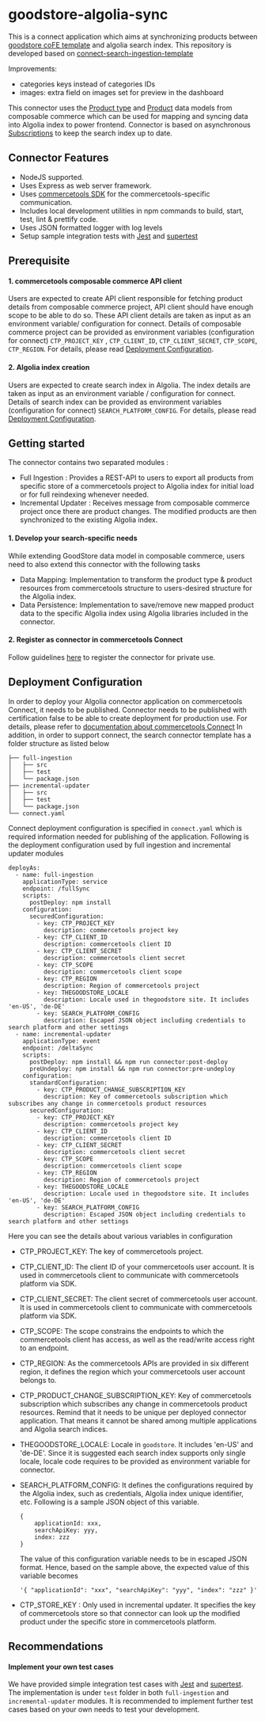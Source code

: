 
# goodstore-algolia-sync
This is a connect application which aims at synchronizing products between [goodstore coFE template](https://github.com/frontastic-developers/customer-thegoodstore) and algolia search index. This repository is developed based on [connect-search-ingestion-template](https://github.com/commercetools/connect-search-ingestion-template)

Improvements:
- categories keys instead of categories IDs
- images: extra field on images set for preview in the dashboard



This connector uses the [Product type](https://docs.commercetools.com/api/projects/productTypes) and [Product](https://docs.commercetools.com/api/projects/products) data models from composable commerce which can be used for mapping and syncing data into Algolia index to power frontend. Connector is based on asynchronous [Subscriptions](https://docs.commercetools.com/api/projects/subscriptions) to keep the search index up to date.

## Connector Features
- NodeJS supported.
- Uses Express as web server framework.
- Uses [commercetools SDK](https://docs.commercetools.com/sdk/js-sdk-getting-started) for the commercetools-specific communication.
- Includes local development utilities in npm commands to build, start, test, lint & prettify code.
- Uses JSON formatted logger with log levels
- Setup sample integration tests with [Jest](https://jestjs.io/) and [supertest](https://github.com/ladjs/supertest#readme)

## Prerequisite
#### 1. commercetools composable commerce API client
Users are expected to create API client responsible for fetching product details from composable commerce project, API client should have enough scope to be able to do so. These API client details are taken as input as an environment variable/ configuration for connect. Details of composable commerce project can be provided as environment variables (configuration for connect) `CTP_PROJECT_KEY` , `CTP_CLIENT_ID`, `CTP_CLIENT_SECRET`, `CTP_SCOPE`, `CTP_REGION`. For details, please read [Deployment Configuration](./README.md#deployment-configuration).


#### 2. Algolia index creation
Users are expected to create search index in Algolia. The index details are taken as input as an environment variable / configuration for connect. Details of search index can be provided as environment variables (configuration for connect) `SEARCH_PLATFORM_CONFIG`. For details, please read [Deployment Configuration](./README.md#deployment-configuration).

 
## Getting started
The connector contains two separated modules :
- Full Ingestion : Provides a REST-API to users to export all products from specific store of a commercetools project to Algolia index for initial load or  for full reindexing whenever needed. 
- Incremental Updater : Receives message from composable commerce project once there are product changes. The modified products are then synchronized to the existing Algolia index.


#### 1. Develop your search-specific needs 
While extending GoodStore data model in composable commerce, users need to also extend this connector with the following tasks
- Data Mapping: Implementation to transform the product type & product resources from commercetools structure to users-desired structure for the Algolia index.
- Data Persistence: Implementation to save/remove new mapped product data to the specific Algolia index using Algolia libraries included in the connector.

#### 2. Register as connector in commercetools Connect
Follow guidelines [here](https://docs.commercetools.com/connect/getting-started) to register the connector for private use. 

## Deployment Configuration
In order to deploy your Algolia connector application on commercetools Connect, it needs to be published. Connector needs to be published with certification false to be able to create deployment for production use. For details, please refer to [documentation about commercetools Connect](https://docs.commercetools.com/connect/concepts)
In addition, in order to support connect, the search connector template has a folder structure as listed below
```
├── full-ingestion
│   ├── src
│   ├── test
│   └── package.json
├── incremental-updater
│   ├── src
│   ├── test
│   └── package.json
└── connect.yaml
```

Connect deployment configuration is specified in `connect.yaml` which is required information needed for publishing of the application. Following is the deployment configuration used by full ingestion and incremental updater modules
```
deployAs:
  - name: full-ingestion
    applicationType: service
    endpoint: /fullSync
    scripts:
      postDeploy: npm install
    configuration:
      securedConfiguration:
        - key: CTP_PROJECT_KEY
          description: commercetools project key
        - key: CTP_CLIENT_ID
          description: commercetools client ID
        - key: CTP_CLIENT_SECRET
          description: commercetools client secret
        - key: CTP_SCOPE
          description: commercetools client scope
        - key: CTP_REGION
          description: Region of commercetools project
        - key: THEGOODSTORE_LOCALE
          description: Locale used in thegoodstore site. It includes 'en-US', 'de-DE'
        - key: SEARCH_PLATFORM_CONFIG
          description: Escaped JSON object including credentials to search platform and other settings
  - name: incremental-updater
    applicationType: event
    endpoint: /deltaSync
    scripts:
      postDeploy: npm install && npm run connector:post-deploy
      preUndeploy: npm install && npm run connector:pre-undeploy
    configuration:
      standardConfiguration:
        - key: CTP_PRODUCT_CHANGE_SUBSCRIPTION_KEY
          description: Key of commercetools subscription which subscribes any change in commercetools product resources
      securedConfiguration:
        - key: CTP_PROJECT_KEY
          description: commercetools project key
        - key: CTP_CLIENT_ID
          description: commercetools client ID
        - key: CTP_CLIENT_SECRET
          description: commercetools client secret
        - key: CTP_SCOPE
          description: commercetools client scope
        - key: CTP_REGION
          description: Region of commercetools project
        - key: THEGOODSTORE_LOCALE
          description: Locale used in thegoodstore site. It includes 'en-US', 'de-DE'
        - key: SEARCH_PLATFORM_CONFIG
          description: Escaped JSON object including credentials to search platform and other settings
```

Here you can see the details about various variables in configuration
- CTP_PROJECT_KEY: The key of commercetools project.
- CTP_CLIENT_ID: The client ID of your commercetools user account. It is used in commercetools client to communicate with commercetools platform via SDK.
- CTP_CLIENT_SECRET: The client secret of commercetools user account. It is used in commercetools client to communicate with commercetools platform via SDK.
- CTP_SCOPE: The scope constrains the endpoints to which the commercetools client has access, as well as the read/write access right to an endpoint.
- CTP_REGION: As the commercetools APIs are provided in six different region, it defines the region which your commercetools user account belongs to.
- CTP_PRODUCT_CHANGE_SUBSCRIPTION_KEY: Key of commercetools subscription which subscribes any change in commercetools product resources. Remind that it needs to be unique per deployed connector application. That means it cannot be shared among multiple applications and Algolia search indices.
- THEGOODSTORE_LOCALE: Locale in `goodstore`. It includes 'en-US' and 'de-DE'. Since it is suggested each search index supports only single locale, locale code requires to be provided as environment variable for connector.
- SEARCH_PLATFORM_CONFIG: It defines the configurations required by the Algolia index, such as credentials, Algolia index unique identifier, etc.
  Following is a sample JSON object of this variable.
  
    ```
    {
        applicationId: xxx,
        searchApiKey: yyy,
        index: zzz
    }

    ```
  The value of this configuration variable needs to be in escaped JSON format. Hence, based on the sample above, the expected value of this variable becomes
  ```
  '{ "applicationId": "xxx", "searchApiKey": "yyy", "index": "zzz" }'
  ```
- CTP_STORE_KEY : Only used in incremental updater. It specifies the key of commercetools store so that connector can look up the modified product under the specific store in commercetools platform.

## Recommendations
#### Implement your own test cases
We have provided simple integration test cases with [Jest](https://jestjs.io/) and [supertest](https://github.com/ladjs/supertest#readme). The implementation is under `test` folder in both `full-ingestion` and `incremental-updater` modules. It is recommended to implement further test cases based on your own needs to test your development. 
